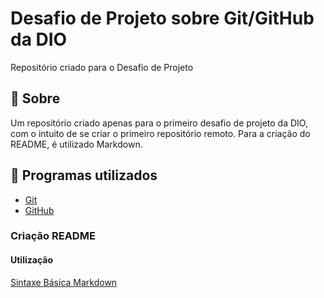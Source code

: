 # Desafio de Projeto sobre Git/GitHub da DIO

Repositório criado para o Desafio de Projeto

## 📖 Sobre

Um repositório criado apenas para o primeiro desafio de projeto da DIO, com o intuito de se criar o primeiro repositório remoto.
Para a criação do README, é utilizado Markdown.

## 🧱 Programas utilizados

- [Git](https://git-scm.com)
- [GitHub](https://github.com)

### Criação README
#### Utilização
[Sintaxe Básica Markdown](https://www.markdownguide.org/basic-syntax/)
